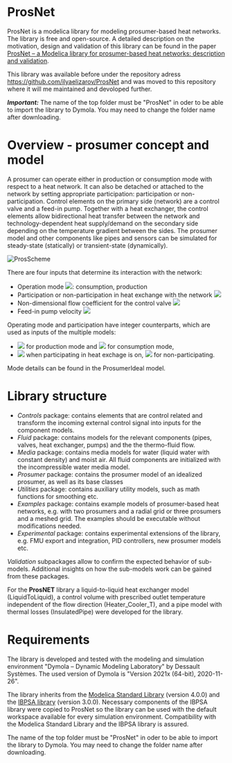 # ProsNet
ProsNet is a modelica library for modeling prosumer-based heat networks. The library is free and open-source.
A detailed description on the motivation, design and validation of this library can be found in the paper [ProsNet – a Modelica library for prosumer-based heat networks: description and validation](https://www.doi.org/10.1088/1742-6596/2042/1/012031).

This library was available before under the repository adress https://github.com/ilyaelizarov/ProsNet and was moved to this repository where it will me maintained and devoloped further.

***Important:*** The name of the top folder must be "ProsNet" in oder to be able to import the library to Dymola. You may need to change the folder name after downloading.

# Overview - prosumer concept and model
A prosumer can operate either in production or consumption mode with respect to a heat network. It can also be detached or attached to the network by setting appropriate participation: participation or non-participation. Control elements on the primary side (network) are a control valve and a feed-in pump. Together with a heat exchanger, the control elements allow bidirectional heat transfer between the network and technology-dependent heat supply/demand on the secondary side depending on the temperature gradient between the sides. The prosumer model and other components like pipes and sensors can be simulated for steady-state (statically) or transient-state (dynamically).

![ProsScheme](https://user-images.githubusercontent.com/54630145/157418834-7e4c67e4-211d-4cb5-a4be-304b689c7e67.gif)

There are four inputs that determine its interaction with the network:
* Operation mode <img src="https://render.githubusercontent.com/render/math?math=\mu">: consumption, production
* Participation or non-participation in heat exchange with the network <img src="https://render.githubusercontent.com/render/math?math=\pi">
* Non-dimensional flow coefficient for the control valve <img src="https://render.githubusercontent.com/render/math?math=\kappa">
* Feed-in pump velocity <img src="https://render.githubusercontent.com/render/math?math=u">

Operating mode and participation have integer counterparts, which are used as inputs of the multiple models:
- <img src="https://render.githubusercontent.com/render/math?math=\mu=1"> for production mode and <img src="https://render.githubusercontent.com/render/math?math=\mu=-1"> for consumption mode,
- <img src="https://render.githubusercontent.com/render/math?math=\pi=1"> when participating in heat exchage is on, <img src="https://render.githubusercontent.com/render/math?math=\pi=0"> for non-participating.

Mode details can be found in the ProsumerIdeal model.

# Library structure
* *Controls* package: contains elements that are control related and transform the incoming external control signal into inputs for the component models.
* *Fluid* package: contains models for the relevant components (pipes, valves, heat exchanger, pumps) and the the thermo-fluid flow.
* *Media* package: contains media models for water (liquid water with constant density) and moist air. All fluid components are initialized with the incompressible water media model.
* *Prosumer* package: contains the prosumer model of an idealized prosumer, as well as its base classes
* *Utilities* package: contains auxiliary utility models, such as math functions for smoothing etc.
* *Examples* package: contains example models of prosumer-based heat networks, e.g. with two prosumers and a radial grid or three prosumers and a meshed grid. The examples should be executable without modifications needed.
* *Experimental* package: contains experimental extensions of the library, e.g. FMU export and integration, PID controllers, new prosumer models etc.

*Validation* subpackages allow to confirm the expected behavior of sub-models. Additional insights on how the sub-models work can be gained from these packages.

For the **ProsNET** library a liquid-to-liquid heat exchanger model (LiquidToLiquid), a control volume with prescribed outlet temperature independent of the flow direction (Heater_Cooler_T), and a pipe model with thermal losses (InsulatedPipe) were developed for the library.
 

# Requirements
The library is developed and tested with the modeling and simulation environment "Dymola – Dynamic Modeling Laboratory" by Dessault Systèmes. The used version of Dymola is "Version 2021x (64-bit), 2020-11-26".

The library inherits from the [Modelica Standard Library](https://github.com/modelica/ModelicaStandardLibrary) (version 4.0.0) and the [IBPSA library](https://github.com/ibpsa/modelica-ibpsa) (version 3.0.0). Necessary components of the IBPSA library were copied to ProsNet so the library can be used with the default workspace available for every simulation environment. Compatibility with the Modelica Standard Library and the IBPSA library is assured.

The name of the top folder must be "ProsNet" in oder to be able to import the library to Dymola. You may need to change the folder name after downloading.
